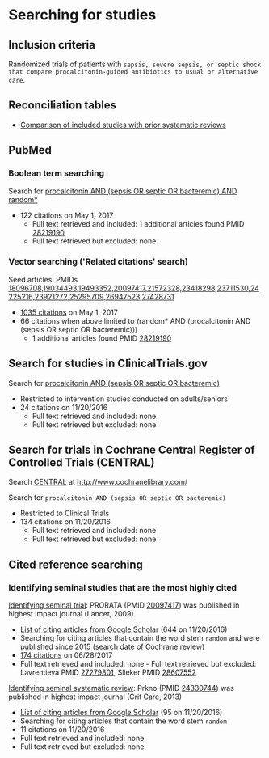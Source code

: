 # Searching for studies

## Inclusion criteria
Randomized trials of patients with `sepsis, severe sepsis, or septic shock that compare procalcitonin-guided antibiotics to usual or alternative care`.

## Reconciliation tables
* [Comparison of included studies with prior systematic reviews](../reconciliation-tables)

## PubMed
### Boolean term searching
Search for [procalcitonin AND (sepsis OR septic OR bacteremic) AND random\*](https://www.ncbi.nlm.nih.gov/pubmed?cmd=Search&&term=procalcitonin%20AND%20%28sepsis%20OR%20septic%20OR%20bacteremic%29)
 - 122 citations on May 1, 2017
   - Full text retrieved and included: 1 additional articles found PMID [28219190](https://pubmd.gov/28219190)
   - Full text retrieved but excluded: none

### Vector searching ('Related citations' search)
Seed articles: PMIDs [18096708,19034493,19493352,20097417,21572328,23418298,23711530,24225216,23921272,25295709,26947523,27428731](https://www.ncbi.nlm.nih.gov/pubmed?cmd=Search&term=18096708%2019034493%2019493352%2020097417%2021572328%2023418298%2023711530%2024225216%2023921272%2025295709%2026947523%2027428731)
* [1035 citations](https://www.ncbi.nlm.nih.gov/pubmed?linkname=pubmed_pubmed&from_uid=18096708,19034493,19493352,20097417,21572328,23418298,23711530,24225216,23921272,25295709,26947523,27428731) on May 1, 2017
* 66 citations when above limited to  (random* AND (procalcitonin AND (sepsis OR septic OR bacteremic))) 
  * 1 additional articles found PMID [28219190](https://pubmd.gov/28219190)
  
## Search for studies in ClinicalTrials.gov
Search for [procalcitonin AND (sepsis OR septic OR bacteremic)](https://clinicaltrials.gov/ct2/results?term=procalcitonin+AND+%28sepsis+OR+septic+OR+bacteremic%29&Search=Search)
- Restricted to intervention studies conducted on adults/seniors
 - 24 citations on 11/20/2016
   - Full text retrieved and included: none
    - Full text retrieved but excluded: none
    
## Search for trials in Cochrane Central Register of Controlled Trials (CENTRAL)
Search [CENTRAL](http://www.cochranelibrary.com/about/central-landing-page.html) at http://www.cochranelibrary.com/

Search for `procalcitonin AND (sepsis OR septic OR bacteremic)`
- Restricted to Clinical Trials
 - 134 citations on 11/20/2016
   - Full text retrieved and included: none
    - Full text retrieved but excluded: none

## Cited reference searching
### Identifying seminal studies that are the most highly cited
[Identifying seminal trial](http://sumsearch.org/2d/default.aspx?q=18096708+19034493+19493352+20097417+23418298+23711530+24225216+23921272+25295709+26553084+26947523+27428731&inputtype=pmids&related=no&frontierwidth=0.52&privilege=no&focus=none&abstract=notrequired&citationtohighlight=&color=yes&firstfrontiercitationnumber=1&todo=search):
PRORATA (PMID [20097417](https://pubmed.gov/20097417)) was published in highest impact journal (Lancet, 2009)
- [List of citing articles from Google Scholar](https://scholar.google.com/scholar?hl=en&q=Use+of+procalcitonin+to+reduce+patients%27+exposure+to+antibiotics+in+intensive+care+units+%28PRORATA+trial%29%3A+a+multicentre+randomised+controlled+trial&btnG=&as_sdt=1%2C5&as_sdtp=) (644 on 11/20/2016)
 - Searching for citing articles that contain the word stem `random` and were published since 2015 (search date of Cochrane review)
  - [174 citations](hhttps://scholar.google.com/scholar?q=randomized&hl=en&as_sdt=2005&sciodt=0%2C5&cites=13959909666982996385&scipsc=1&as_ylo=2015&as_yhi=2017) on 06/28/2017
   - Full text retrieved and included: none
    - Full text retrieved but excluded: Lavrentieva PMID [27279801](https://pubmed.gov/27279801), Slieker PMID [28607552](https://pubmed.gov/28607552)

[Identifying seminal systematic review](http://sumsearch.org/2d/default.aspx?q=24330744+26076027&inputtype=pmids&related=no&frontierwidth=0.52&privilege=no&focus=none&abstract=notrequired&citationtohighlight=&color=yes&firstfrontiercitationnumber=1&todo=search):
Prkno (PMID [24330744](https://pubmed.gov/24330744)) was published in highest impact journal (Crit Care, 2013)
- [List of citing articles from Google Scholar](https://scholar.google.com/scholar?hl=en&q=Procalcitonin-guided+therapy+in+intensive+care+unit+patients+with+severe+sepsis+and+septic+shock--a+systematic+review+and+meta-analysis&btnG=&as_sdt=1%2C5&as_sdtp=)  (95 on 11/20/2016)
 - Searching for citing articles that contain the word stem `random`
  - 11 citations on 11/20/2016
   - Full text retrieved and included: none
   - Full text retrieved but excluded: none
